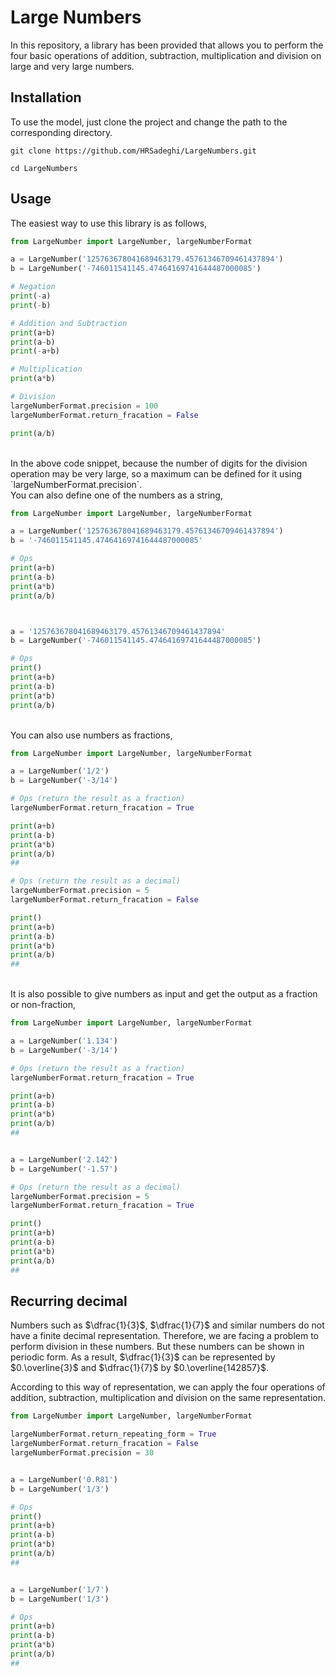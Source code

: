 <!---
Copyright 2022 Hamidreza Sadeghi. All rights reserved.

Licensed under the Apache License, Version 2.0 (the "License");
you may not use this file except in compliance with the License.
You may obtain a copy of the License at

    http://www.apache.org/licenses/LICENSE-2.0

Unless required by applicable law or agreed to in writing, software
distributed under the License is distributed on an "AS IS" BASIS,
WITHOUT WARRANTIES OR CONDITIONS OF ANY KIND, either express or implied.
See the License for the specific language governing permissions and
limitations under the License.
-->

# Large Numbers

In this repository, a library has been provided that allows you to perform the four basic operations of addition, subtraction, multiplication and division on large and very large numbers.

## Installation

To use the model, just clone the project and change the path to the corresponding directory.

```
git clone https://github.com/HRSadeghi/LargeNumbers.git

cd LargeNumbers
```

## Usage

The easiest way to use this library is as follows,
<br/>

```python
from LargeNumber import LargeNumber, largeNumberFormat

a = LargeNumber('125763678041689463179.45761346709461437894')
b = LargeNumber('-746011541145.47464169741644487000085')

# Negation
print(-a)
print(-b)

# Addition and Subtraction
print(a+b)
print(a-b)
print(-a+b)

# Multiplication
print(a*b)

# Division
largeNumberFormat.precision = 100
largeNumberFormat.return_fracation = False

print(a/b)

```

<br/>
In the above code snippet, because the number of digits for the division operation may be very large, so a maximum can be defined for it using `largeNumberFormat.precision`.


<br/>
You can also define one of the numbers as a string,

```python
from LargeNumber import LargeNumber, largeNumberFormat

a = LargeNumber('125763678041689463179.45761346709461437894')
b = '-746011541145.47464169741644487000085'

# Ops
print(a+b)
print(a-b)
print(a*b)
print(a/b)



a = '125763678041689463179.45761346709461437894'
b = LargeNumber('-746011541145.47464169741644487000085')

# Ops
print()
print(a+b)
print(a-b)
print(a*b)
print(a/b)
```



<br/>
You can also use numbers as fractions,
<br/>

```python
from LargeNumber import LargeNumber, largeNumberFormat

a = LargeNumber('1/2')
b = LargeNumber('-3/14')

# Ops (return the result as a fraction)
largeNumberFormat.return_fracation = True

print(a+b)
print(a-b)
print(a*b)
print(a/b)
##

# Ops (return the result as a decimal)
largeNumberFormat.precision = 5
largeNumberFormat.return_fracation = False

print()
print(a+b)
print(a-b)
print(a*b)
print(a/b)
##


```

<br/>
It is also possible to give numbers as input and get the output as a fraction or non-fraction,
<br/> 

```python
from LargeNumber import LargeNumber, largeNumberFormat

a = LargeNumber('1.134')
b = LargeNumber('-3/14')

# Ops (return the result as a fraction)
largeNumberFormat.return_fracation = True

print(a+b)
print(a-b)
print(a*b)
print(a/b)
##


a = LargeNumber('2.142')
b = LargeNumber('-1.57')

# Ops (return the result as a decimal)
largeNumberFormat.precision = 5
largeNumberFormat.return_fracation = True

print()
print(a+b)
print(a-b)
print(a*b)
print(a/b)
##


```


## Recurring decimal
Numbers such as $\dfrac{1}{3}$, $\dfrac{1}{7}$ and similar numbers do not have a finite decimal representation. Therefore, we are facing a problem to perform division in these numbers. But these numbers can be shown in periodic form. As a result, $\dfrac{1}{3}$ can be represented by $0.\overline{3}$ and $\dfrac{1}{7}$ by $0.\overline{142857}$.

According to this way of representation, we can apply the four operations of addition, subtraction, multiplication and division on the same representation.

 

```python
from LargeNumber import LargeNumber, largeNumberFormat

largeNumberFormat.return_repeating_form = True
largeNumberFormat.return_fracation = False
largeNumberFormat.precision = 30


a = LargeNumber('0.R81')
b = LargeNumber('1/3')

# Ops 
print()
print(a+b)
print(a-b)
print(a*b)
print(a/b)
##


a = LargeNumber('1/7')
b = LargeNumber('1/3')

# Ops 
print(a+b)
print(a-b)
print(a*b)
print(a/b)
##
```